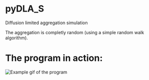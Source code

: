 # pyDLA_S
 Diffusion limited aggregation simulation
 
 The aggregation is completly random (using a simple random walk algorithm).

# The program in action:
 ![Example gif of the program](https://i.imgur.com/3lnnhNn.gif)